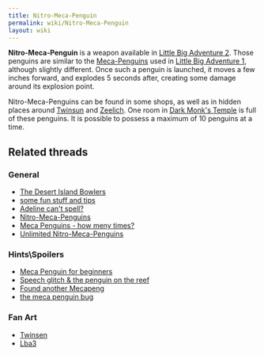 ```yaml
---
title: Nitro-Meca-Penguin
permalink: wiki/Nitro-Meca-Penguin
layout: wiki
---
```


**Nitro-Meca-Penguin** is a weapon available in [Little Big Adventure
2](Little_Big_Adventure_2 "wikilink"). Those penguins are similar to the
[Meca-Penguins](Meca-Penguins "wikilink") used in [Little Big Adventure
1](Little_Big_Adventure_1 "wikilink"), although slightly different. Once
such a penguin is launched, it moves a few inches forward, and explodes
5 seconds after, creating some damage around its explosion point.

Nitro-Meca-Penguins can be found in some shops, as well as in hidden
places around [Twinsun](Twinsun "wikilink") and
[Zeelich](Zeelich "wikilink"). One room in [Dark Monk's
Temple](Dark_Monk's_Temple "wikilink") is full of these penguins. It is
possible to possess a maximum of 10 penguins at a time.

## Related threads

### General

- [The Desert Island
  Bowlers](https://forum.magicball.net/showthread.php?t=11096)
- [some fun stuff and
  tips](https://forum.magicball.net/showthread.php?t=11024)
- [Adeline can't
  spell?](https://forum.magicball.net/showthread.php?t=7141)
- [Nitro-Meca-Penguins](https://forum.magicball.net/showthread.php?t=6347)
- [Meca Penguins - how meny
  times?](https://forum.magicball.net/showthread.php?t=4358)
- [Unlimited
  Nitro-Meca-Penguins](https://forum.magicball.net/showthread.php?t=2549)

### Hints\Spoilers

- [Meca Penguin for
  beginners](https://forum.magicball.net/showthread.php?t=8574)
- [Speech glitch & the penguin on the
  reef](https://forum.magicball.net/showthread.php?t=7228)
- [Found another
  Mecapeng](https://forum.magicball.net/showthread.php?t=660)
- [the meca penguin
  bug](https://forum.magicball.net/showthread.php?t=12734)

### Fan Art

- [Twinsen](https://forum.magicball.net/showthread.php?t=11287)
- [Lba3](http://forum.magicball.net/showthread.php?p=112171#post112171)
